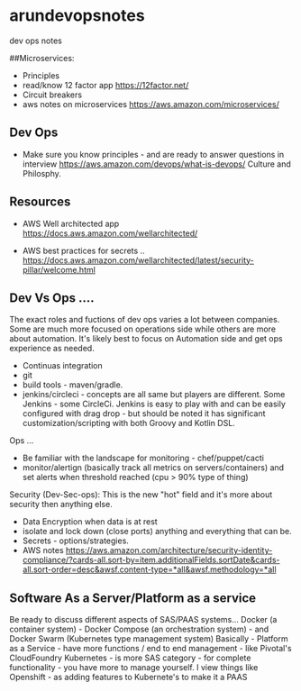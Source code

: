 # arundevopsnotes
dev ops notes


##Microservices:
- Principles
- read/know 12 factor app https://12factor.net/
- Circuit breakers
- aws notes on microservices https://aws.amazon.com/microservices/

## Dev Ops
- Make sure you know principles - and are ready to answer questions in interview https://aws.amazon.com/devops/what-is-devops/  Culture and Philosphy.


## Resources
- AWS Well architected app  https://docs.aws.amazon.com/wellarchitected/

- AWS best practices for secrets .. https://docs.aws.amazon.com/wellarchitected/latest/security-pillar/welcome.html


## Dev Vs Ops ....
The exact roles and fuctions of dev ops varies a lot between companies.  Some are much more focused on
operations side while others are more about automation.  It's likely best to focus on Automation side
and get ops experience as needed.

- Continuas integration
- git
- build tools - maven/gradle.  
- jenkins/circleci - concepts are all same but players are different.  Some Jenkins - some CircleCi.  Jenkins is easy to play with and can be easily configured with drag drop - but should be noted it has significant customization/scripting with both Groovy and Kotlin DSL.  

Ops ...
- Be familiar with the landscape for monitoring - chef/puppet/cacti
- monitor/alertign (basically track all metrics on servers/containers) and set alerts when threshold reached (cpu > 90% type of thing)

Security (Dev-Sec-ops):
This is the new "hot" field and it's more about security then anything else.  
- Data Encryption when data is at rest
- isolate and lock down (close ports) anything and everything that can be.
- Secrets - options/strategies.
- AWS notes https://aws.amazon.com/architecture/security-identity-compliance/?cards-all.sort-by=item.additionalFields.sortDate&cards-all.sort-order=desc&awsf.content-type=*all&awsf.methodology=*all


## Software As a Server/Platform as a service
Be ready to discuss different aspects of SAS/PAAS systems...
Docker (a container system) - Docker Compose (an orchestration system) - and Docker Swarm (Kubernetes type management system)
Basically - Platform as a Service - have more functions / end to end management - like Pivotal's CloudFoundry
Kubernetes - is more SAS category - for complete functionality - you have more to manage yourself.
I view things like Openshift - as adding features to Kubernete's to make it a PAAS 
